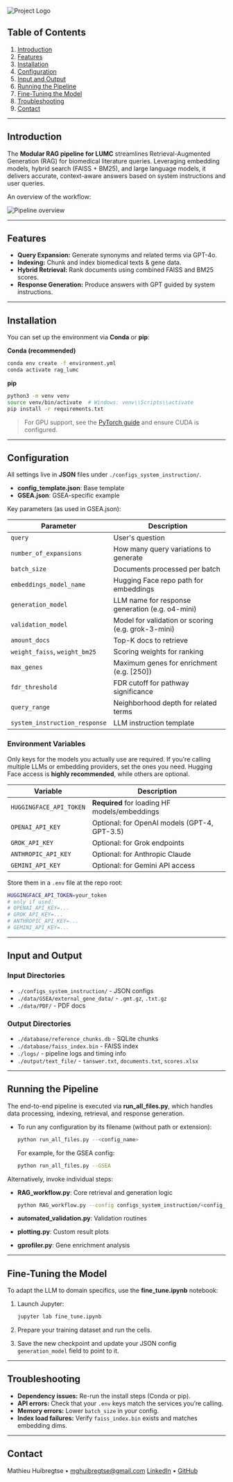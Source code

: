 ![Project Logo](./data/PNG/LUMC_logo.png)

## Table of Contents

1. [Introduction](#introduction)
2. [Features](#features)
3. [Installation](#installation)
4. [Configuration](#configuration)
5. [Input and Output](#input-and-output)
6. [Running the Pipeline](#running-the-pipeline)
7. [Fine-Tuning the Model](#fine-tuning-the-model)
8. [Troubleshooting](#troubleshooting)
9. [Contact](#contact)

---

## Introduction

The **Modular RAG pipeline for LUMC** streamlines Retrieval-Augmented Generation (RAG) for biomedical literature queries. Leveraging embedding models, hybrid search (FAISS + BM25), and large language models, it delivers accurate, context-aware answers based on system instructions and user queries.

An overview of the workflow:

![Pipeline overview](./data/PNG/pipeline.drawio.png)

---

## Features

* **Query Expansion:** Generate synonyms and related terms via GPT-4o.
* **Indexing:** Chunk and index biomedical texts & gene data.
* **Hybrid Retrieval:** Rank documents using combined FAISS and BM25 scores.
* **Response Generation:** Produce answers with GPT guided by system instructions.

---

## Installation

You can set up the environment via **Conda** or **pip**:

**Conda (recommended)**

```bash
conda env create -f environment.yml
conda activate rag_lumc
```

**pip**

```bash
python3 -m venv venv
source venv/bin/activate  # Windows: venv\\Scripts\\activate
pip install -r requirements.txt
```

> For GPU support, see the [PyTorch guide](https://pytorch.org/get-started/locally/) and ensure CUDA is configured.

---

## Configuration

All settings live in **JSON** files under `./configs_system_instruction/`.

* **config\_template.json**: Base template
* **GSEA.json**: GSEA-specific example

Key parameters (as used in GSEA.json):

| Parameter                     | Description                                        |
| ----------------------------- | -------------------------------------------------- |
| `query`                       | User's question                                    |
| `number_of_expansions`        | How many query variations to generate              |
| `batch_size`                  | Documents processed per batch                      |
| `embeddings_model_name`       | Hugging Face repo path for embeddings              |
| `generation_model`            | LLM name for response generation (e.g. o4-mini)    |
| `validation_model`            | Model for validation or scoring (e.g. grok-3-mini) |
| `amount_docs`                 | Top-K docs to retrieve                             |
| `weight_faiss`, `weight_bm25` | Scoring weights for ranking                        |
| `max_genes`                   | Maximum genes for enrichment (e.g. \[250])         |
| `fdr_threshold`               | FDR cutoff for pathway significance                |
| `query_range`                 | Neighborhood depth for related terms               |
| `system_instruction_response` | LLM instruction template                           |

### Environment Variables

Only keys for the models you actually use are required. If you're calling multiple LLMs or embedding providers, set the ones you need. Hugging Face access is **highly recommended**, while others are optional.

| Variable                | Description                                   |
| ----------------------- | --------------------------------------------- |
| `HUGGINGFACE_API_TOKEN` | **Required** for loading HF models/embeddings |
| `OPENAI_API_KEY`        | Optional: for OpenAI models (GPT-4, GPT-3.5)  |
| `GROK_API_KEY`          | Optional: for Grok endpoints                  |
| `ANTHROPIC_API_KEY`     | Optional: for Anthropic Claude                |
| `GEMINI_API_KEY`        | Optional: for Gemini API access               |

Store them in a `.env` file at the repo root:

```bash
HUGGINGFACE_API_TOKEN=your_token
# only if used:
# OPENAI_API_KEY=...
# GROK_API_KEY=...
# ANTHROPIC_API_KEY=...
# GEMINI_API_KEY=...
```

---

## Input and Output

### Input Directories

* `./configs_system_instruction/` - JSON configs
* `./data/GSEA/external_gene_data/` - `.gmt.gz`, `.txt.gz`
* `./data/PDF/` - PDF docs

### Output Directories

* `./database/reference_chunks.db` - SQLite chunks
* `./database/faiss_index.bin` - FAISS index
* `./logs/` - pipeline logs and timing info
* `./output/text_file/` - `tanswer.txt`, `documents.txt`, `scores.xlsx`

---

## Running the Pipeline

The end-to-end pipeline is executed via **run\_all\_files.py**, which handles data processing, indexing, retrieval, and response generation.

* To run any configuration by its filename (without path or extension):

  ```bash
  python run_all_files.py --<config_name>
  ```

  For example, for the GSEA config:

  ```bash
  python run_all_files.py --GSEA
  ```

Alternatively, invoke individual steps:

* **RAG\_workflow\.py**: Core retrieval and generation logic

  ```bash
  python RAG_workflow.py --config configs_system_instruction/<config_name>.json
  ```
* **automated\_validation.py**: Validation routines
* **plotting.py**: Custom result plots
* **gprofiler.py**: Gene enrichment analysis

---

## Fine-Tuning the Model

To adapt the LLM to domain specifics, use the **fine\_tune.ipynb** notebook:

1. Launch Jupyter:

   ```bash
   jupyter lab fine_tune.ipynb
   ```
2. Prepare your training dataset and run the cells.
3. Save the new checkpoint and update your JSON config `generation_model` field to point to it.

---

## Troubleshooting

* **Dependency issues:** Re-run the install steps (Conda or pip).
* **API errors:** Check that your `.env` keys match the services you’re calling.
* **Memory errors:** Lower `batch_size` in your config.
* **Index load failures:** Verify `faiss_index.bin` exists and matches embedding dims.


---

## Contact

Mathieu Huibregtse • [mghuibregtse@gmail.com](mailto:mghuibregtse@gmail.com)
[LinkedIn](https://www.linkedin.com/in/mghuibregtse/) • [GitHub](https://github.com/mghuibregtse)
